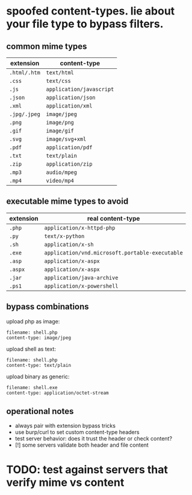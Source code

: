 # spoofed content-types. lie about your file type to bypass filters.

## common mime types

| extension | content-type | 
|-----------|--------------|
| `.html/.htm` | `text/html` |
| `.css` | `text/css` |
| `.js` | `application/javascript` |
| `.json` | `application/json` |
| `.xml` | `application/xml` |
| `.jpg/.jpeg` | `image/jpeg` |
| `.png` | `image/png` |  
| `.gif` | `image/gif` |
| `.svg` | `image/svg+xml` |
| `.pdf` | `application/pdf` |
| `.txt` | `text/plain` |
| `.zip` | `application/zip` |
| `.mp3` | `audio/mpeg` |
| `.mp4` | `video/mp4` |

## executable mime types to avoid

| extension | real content-type |
|-----------|-------------------|
| `.php` | `application/x-httpd-php` |
| `.py` | `text/x-python` |
| `.sh` | `application/x-sh` |
| `.exe` | `application/vnd.microsoft.portable-executable` |
| `.asp` | `application/x-aspx` |
| `.aspx` | `application/x-aspx` |
| `.jar` | `application/java-archive` |
| `.ps1` | `application/x-powershell` |

## bypass combinations

upload php as image:
```
filename: shell.php
content-type: image/jpeg
```

upload shell as text:
```
filename: shell.php  
content-type: text/plain
```

upload binary as generic:
```
filename: shell.exe
content-type: application/octet-stream
```

## operational notes

- always pair with extension bypass tricks
- use burp/curl to set custom content-type headers
- test server behavior: does it trust the header or check content?
- [!] some servers validate both header and file content

# TODO: test against servers that verify mime vs content